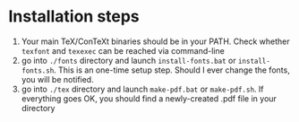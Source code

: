 # Installation steps

1. Your main TeX/ConTeXt binaries should  be in your PATH. Check whether `texfont` and `texexec` can be reached via command-line
2. go into `./fonts` directory and launch `install-fonts.bat` or `install-fonts.sh`. This is an one-time setup step. Should I ever change the fonts, you will be notified.
3. go into `./tex` directory and launch `make-pdf.bat` or `make-pdf.sh`. If everything goes OK, you should find a newly-created .pdf file in your directory